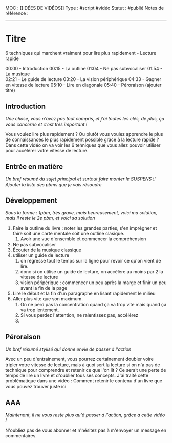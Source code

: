 MOC : [[IDÉES DE VIDÉOS]]
Type : #script #vidéo 
Statut : #publié
Notes de référence :  
***

# Titre
6 techniques qui marchent vraiment pour lire plus rapidement - Lecture rapide

00:00 - Introduction 
00:15 - La outline
01:04 - Ne pas subvocaliser
01:54 - La musique  
02:21 - Le guide de lecture
03:20 - La vision périphérique
04:33 - Gagner en vitesse de lecture
05:10 - Lire en diagonale
05:40 - Péroraison (ajouter titre)

## Introduction
*Une chose, vous n'avez pas tout compris, et j'ai toutes les clés, de plus, ça vous concerne et c'est très important !*

Vous voulez lire plus rapidement ?
Ou plutôt vous voulez apprendre le plus de connaissances le plus rapidement possible grâce à la lecture rapide ? 
Dans cette vidéo on va voir les 6 tehniques que vous allez pouvoir utiliser pour accélérer votre vitesse de lecture.

## Entrée en matière
*Un bref résumé du sujet principal et surtout faire monter le SUSPENS !!
Ajouter la liste des pbms que je vais résoudre*


## Développement
*Sous la forme : 1pbm, très grave, mais heureusement, voici ma solution, mais il reste le 2e pbm, et voici sa solution*

1. Faire la outline du livre : noter les grandes parties, s'en imprégner et faire soit une carte mentale soit une outline clasique.
	1. Avoir une vue d'ensemble et commencer la compréhension
2. Ne pas subvocaliser
3. Écouter de la musique classique
4. utiliser un guide de lecture 
	1. on régresse tout le temps sur la ligne pour revoir ce qu'on vient de lire.
	2. donc si on utilise un guide de lecture, on accélère au moins par 2 la vitesse de lecture
	3. vision péripérique : commencer un peu après la marge et finir un peu avant la fin de la page
5. Lire le début et la fin d'un paragraphe en lisant rapidement le milieu
6. Aller plus vite que son maximum.
	1. On ne perd pas la concentration quand ça va trop vite mais quand ça va trop lentement.
	2. Si vous perdez l'attention, ne ralentissez pas, accélérez
	3. 

## Péroraison
*Un bref résumé stylisé qui donne envie de passer à l'action*

Avec un peu d'entrainement, vous pourrez certainement doubler voire tripler votre vitesse de lecture, mais à quoi sert la lecture si on n'a pas de technique pour comprendre et retenir ce que l'on lit ? 
Ce serait une perte de temps de lire un livre et d'oublier tous ses concepts.
J'ai traité cette problématique dans une vidéo : Comment retenir le contenu d'un livre que vous pouvez trouver juste ici 

## AAA
*Maintenant, il ne vous reste plus qu'à passer à l'action, grâce à cette vidéo !*

N'oubliez pas de vous abonner et n'hésitez pas à m'envoyer un message en commentaires.

